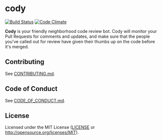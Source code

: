 # cody

[![Build Status](https://travis-ci.org/aergonaut/cody.svg?branch=master)](https://travis-ci.org/aergonaut/cody) [![Code Climate](https://codeclimate.com/github/aergonaut/cody/badges/gpa.svg)](https://codeclimate.com/github/aergonaut/cody)

**Cody** is your friendly neighborhood code review bot. Cody will monitor your
Pull Requests for comments and updates, and make sure that the people you've
called out for review have given their thumbs up on the code before it's merged.

## Contributing

See [CONTRIBUTING.md](CONTRIBUTING.md).

## Code of Conduct

See [CODE_OF_CONDUCT.md](CODE_OF_CONDUCT.md).

## License

Licensed under the MIT License ([LICENSE](LICENSE) or <http://opensource.org/licenses/MIT>).
